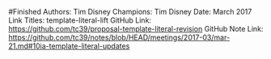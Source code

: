 #Finished
Authors: Tim Disney
Champions: Tim Disney
Date: March 2017
Link Titles: template-literal-lift
GitHub Link: https://github.com/tc39/proposal-template-literal-revision
GitHub Note Link: https://github.com/tc39/notes/blob/HEAD/meetings/2017-03/mar-21.md#10ia-template-literal-updates
